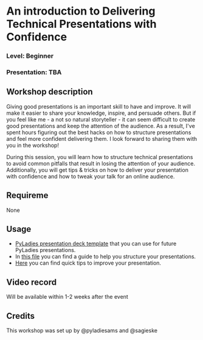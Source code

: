 # An introduction to Delivering Technical Presentations with Confidence

### Level: Beginner

### Presentation: TBA

## Workshop description

Giving good presentations is an important skill to have and improve. It will make it
easier to share your knowledge, inspire, and persuade others. But if you feel like me -
a not so natural storyteller - it can seem difficult to create good presentations and
keep the attention of the audience. As a result, I've spent hours figuring out the best
hacks on how to structure presentations and feel more confident delivering them. I look
forward to sharing them with you in the workshop!

During this session, you will learn how to structure technical presentations to avoid
common pitfalls that result in losing the attention of your audience. Additionally, you
will get tips & tricks on how to deliver your presentation with confidence and how to
tweak your talk for an online audience.

## Requireme
None

## Usage

- [PyLadies presentation deck template](Template.pptx) that you can use for future PyLadies 
  presentations.
- In [this file](storystructureguide.md) you can find a guide to help you structure your
  presentations.
- [Here](tipsandtricks.md) you can find quick tips to improve your presentation.

## Video record

Will be available within 1-2 weeks after the event

## Credits

This workshop was set up by @pyladiesams and @sagieske
